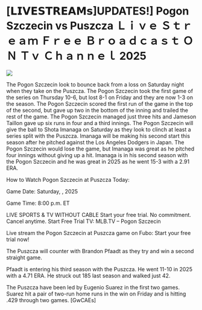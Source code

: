 # [𝗟𝗜𝗩𝗘𝗦𝗧𝗥𝗘𝗔𝗠𝘀]UPDATES!] Pogon Szczecin vs Puszcza Ｌｉｖｅ Ｓｔｒｅａｍ Ｆｒｅｅ Ｂｒｏａｄｃａｓｔ ＯＮ Ｔｖ Ｃｈａｎｎｅｌ  2025  
  
  
[![](https://i.imgur.com/qSNzIqt.png)](https://movie.rssnews.media/bUuSkYy.php)  
  
The Pogon Szczecin look to bounce back from a loss on Saturday night when they take on the Puszcza. The Pogon Szczecin took the first game of the series on Thursday 10-6, but lost 8-1 on Friday and they are now 1-3 on the season. The Pogon Szczecin scored the first run of the game in the top of the second, but gave up two in the bottom of the inning and trailed the rest of the game. The Pogon Szczecin managed just three hits and Jameson Taillon gave up six runs in four and a third innings. The Pogon Szczecin will give the ball to Shota Imanaga on Saturday as they look to clinch at least a series split with the Puszcza. Imanaga will be making his second start this season after he pitched against the Los Angeles Dodgers in Japan. The Pogon Szczecin would lose the game, but Imanaga was great as he pitched four innings without giving up a hit. Imanaga is in his second season with the Pogon Szczecin and he was great in 2025 as he went 15-3 with a 2.91 ERA.

How to Watch Pogon Szczecin at Puszcza Today:

Game Date: Saturday, , 2025

Game Time: 8:00 p.m. ET

LIVE SPORTS & TV WITHOUT CABLE
Start your free trial. No commitment. Cancel anytime.
Start Free Trial
TV: MLB.TV – Pogon Szczecin

Live stream the Pogon Szczecin at Puszcza game on Fubo: Start your free trial now!

The Puszcza will counter with Brandon Pfaadt as they try and win a second straight game.

Pfaadt is entering his third season with the Puszcza. He went 11-10 in 2025 with a 4.71 ERA. He struck out 185 last season and walked just 42.

The Puszcza have been led by Eugenio Suarez in the first two games. Suarez hit a pair of two-run home runs in the win on Friday and is hitting .429 through two games. [GwCAEs]